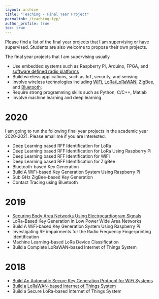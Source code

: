 ```yaml
---
layout: archive
title: "Teaching - Final Year Project"
permalink: /teaching-fyp/
author_profile: true
toc: true
---
```


Please find a list of the final year projects that I am supervising or have supervised. Students are also welcome to propose their own projects.

The final year projects that I am supervising usually 
* Use embedded systems such as Raspberry Pi, Arduino, FPGA, and [software defined radio platforms](https://junqing-zhang.github.io/posts/2019/07/blog-post-sdr/) 
* Build wireless applications, such as IoT, security, and sensing
* Involve wireless technologies including [WiFi](https://junqing-zhang.github.io/posts/2019/05/blog-post-wifi/), [LoRa/LoRaWAN](https://junqing-zhang.github.io/posts/2019/12/blog-post-lora-lorawan/), ZigBee, and [Bluetooth](https://junqing-zhang.github.io/posts/2020/09/blog-post-bluetooth/);
* Require strong programming skills such as Python, C/C++, Matlab
* Involve machine learning and deep learning

# 2020
I am going to run the following final year projects in the academic year 2020-2021. Please email me if you are interested.
* Deep Learning based RFF Identification for LoRa
* Deep Learning based RFF Identification for LoRa Using Raspberry Pi
* Deep Learning based RFF Identification for WiFi
* Deep Learning based RFF Identification for ZigBee
* Bluetooth-based Key Generation
* Build A WiFi-based Key Generation System Using Raspberry Pi
* Sub GHz ZigBee-based Key Generation
* Contact Tracing using Bluetooth

# 2019
* [Securing Body Area Networks Using Electrocardiogram Signals](https://junqing-zhang.github.io/demo-keygen-heartbeat-ppg/)
* LoRa-Based Key Generation in Low Power Wide Area Networks
* Build A WiFi-based Key Generation System Using Raspberry Pi
* Investigating RF impairments for the Radio Frequency Fingerprinting Identification
* Machine Learning-based LoRa Device Classification
* Build a Complete LoRaWAN-based Internet of Things System


# 2018 
* [Build An Automatic Secure Key Generation Protocol for WiFi Systems](https://junqing-zhang.github.io/demo-keygen-warp/)
* [Build a LoRaWAN-based Internet of Things System](https://junqing-zhang.github.io/demo-lorawan-fipy/)
* Build a Secure LoRa-based Internet of Things System